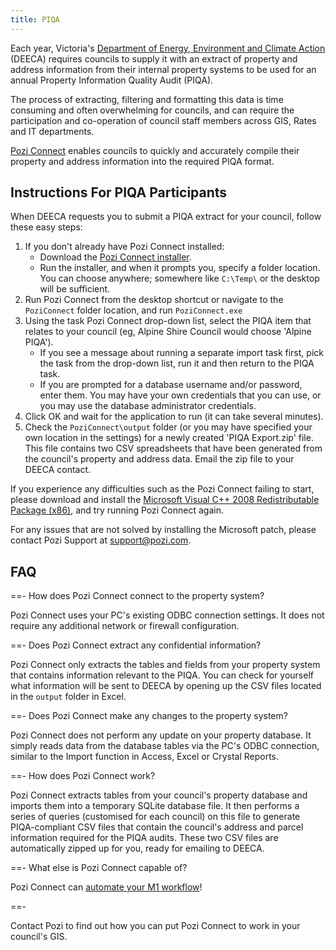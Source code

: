 ```yaml
---
title: PIQA
---
```


Each year, Victoria's [Department of Energy, Environment and Climate Action](https://www.deeca.vic.gov.au/) (DEECA) requires councils to supply it with an extract of property and address information from their internal property systems to be used for an annual Property Information Quality Audit (PIQA).

The process of extracting, filtering and formatting this data is time consuming and often overwhelming for councils, and can require the participation and co-operation of council staff members across GIS, Rates and IT departments.

[Pozi Connect](https://pozi.com/pozi-connect/) enables councils to quickly and accurately compile their property and address information into the required PIQA format.

## Instructions For PIQA Participants

When DEECA requests you to submit a PIQA extract for your council, follow these easy steps:

1. If you don't already have Pozi Connect installed:
    - Download the [Pozi Connect installer](https://github.com/pozi/PoziConnect/releases/latest).
    - Run the installer, and when it prompts you, specify a folder location. You can choose anywhere; somewhere like `C:\Temp\` or the desktop will be sufficient.
2. Run Pozi Connect from the desktop shortcut or navigate to the `PoziConnect` folder location, and run `PoziConnect.exe`
3. Using the task Pozi Connect drop-down list, select the PIQA item that relates to your council (eg, Alpine Shire Council would choose 'Alpine PIQA').
    - If you see a message about running a separate import task first, pick the task from the drop-down list, run it and then return to the PIQA task.
    - If you are prompted for a database username and/or password, enter them. You may have your own credentials that you can use, or you may use the database administrator credentials.
4. Click OK and wait for the application to run (it can take several minutes).
5. Check the `PoziConnect\output` folder (or you may have specified your own location in the settings) for a newly created 'PIQA Export.zip' file. This file contains two CSV spreadsheets that have been generated from the council's property and address data. Email the zip file to your DEECA contact.

If you experience any difficulties such as the Pozi Connect failing to start, please download and install the [Microsoft Visual C++ 2008 Redistributable Package (x86)](https://www.microsoft.com/en-au/download/details.aspx?id=11895), and try running Pozi Connect again.

For any issues that are not solved by installing the Microsoft patch, please contact Pozi Support at support@pozi.com.

## FAQ

==- How does Pozi Connect connect to the property system?

Pozi Connect uses your PC's existing ODBC connection settings. It does not require any additional network or firewall configuration.

==- Does Pozi Connect extract any confidential information?

Pozi Connect only extracts the tables and fields from your property system that contains information relevant to the PIQA. You can check for yourself what information will be sent to DEECA by opening up the CSV files located in the `output` folder in Excel.

==- Does Pozi Connect make any changes to the property system?

Pozi Connect does not perform any update on your property database. It simply reads data from the database tables via the PC's ODBC connection, similar to the Import function in Access, Excel or Crystal Reports.

==- How does Pozi Connect work?

Pozi Connect extracts tables from your council's property database and imports them into a temporary SQLite database file. It then performs a series of queries (customised for each council) on this file to generate PIQA-compliant CSV files that contain the council's address and parcel information required for the PIQA audits. These two CSV files are automatically zipped up for you, ready for emailing to DEECA.

==- What else is Pozi Connect capable of?

Pozi Connect can [automate your M1 workflow](m1s/index.md)!

==-

Contact Pozi to find out how you can put Pozi Connect to work in your council's GIS.
